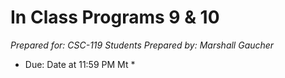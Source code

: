 
# In Class Programs 9 & 10
_Prepared for: CSC-119 Students_
_Prepared by: Marshall Gaucher_

* Due: Date at 11:59 PM Mt *
